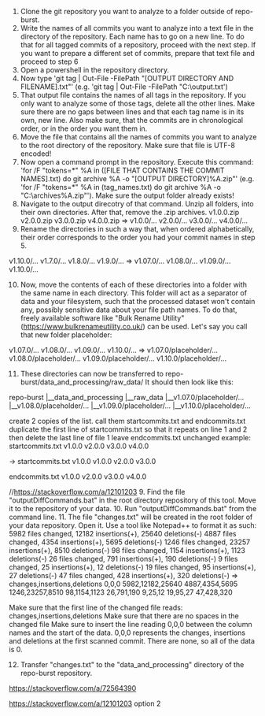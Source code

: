 1. Clone the git repository you want to analyze to a folder outside of repo-burst.
2. Write the names of all commits you want to analyze into a text file in the directory of the repository. Each name has to go on a new line. To do that for all tagged commits of a repository, proceed with the next step. If you want to prepare a different set of commits, prepare that text file and proceed to step 6
3. Open a powershell in the repository directory.
4. Now type 'git tag | Out-File -FilePath "[OUTPUT DIRECTORY AND FILENAME].txt"' (e.g. 'git tag | Out-File -FilePath "C:\output.txt')
5. That output file contains the names of all tags in the repository. If you only want to analyze some of those tags, delete all the other lines. Make sure there are no gaps between lines and that each tag name is in its own, new line. Also make sure, that the commits are in chronological order, or in the order you want them in.
6. Move the file that contains all the names of commits you want to analyze to the root directory of the repository. Make sure that file is UTF-8 encoded!
7. Now open a command prompt in the repository. Execute this command: 'for /F "tokens=\*" %A in ([FILE THAT CONTAINS THE COMMIT NAMES].txt) do git archive %A -o "[OUTPUT DIRECTORY]%A.zip"' (e.g. 'for /F "tokens=\*" %A in (tag_names.txt) do git archive %A -o "C:\archives\%A.zip"'). Make sure the output folder already exists!
8. Navigate to the output direcotry of that command. Unzip all folders, into their own directories. After that, remove the .zip archives.
v1.0.0.zip
v2.0.0.zip
v3.0.0.zip
v4.0.0.zip
=>
v1.0.0/...
v2.0.0/...
v3.0.0/...
v4.0.0/...
9. Rename the directories in such a way that, when ordered alphabetically, their order corresponds to the order you had your commit names in step 5.

v1.10.0/...
v1.7.0/...
v1.8.0/...
v1.9.0/...
=>
v1.07.0/...
v1.08.0/...
v1.09.0/...
v1.10.0/...

10. Now, move the contents of each of these directories into a folder with the same name in each directory. This folder will act as a separator of data and your filesystem, such that the processed dataset won't contain any, possibly sensitive data about your file path names.
    To do that, freely available software like "Bulk Rename Utility" (https://www.bulkrenameutility.co.uk/) can be used.
    Let's say you call that new folder placeholder:

v1.07.0/...
v1.08.0/...
v1.09.0/...
v1.10.0/...
=>
v1.07.0/placeholder/...
v1.08.0/placeholder/...
v1.09.0/placeholder/...
v1.10.0/placeholder/...

11. These directories can now be transferred to repo-burst/data_and_processing/raw_data/
    It should then look like this:

repo-burst
|__data_and_processing
   |__raw_data
      |__v1.07.0/placeholder/...
      |__v1.08.0/placeholder/...
      |__v1.09.0/placeholder/...
      |__v1.10.0/placeholder/...

create 2 copies of the list. call them startcommits.txt and endcommits.txt
duplicate the first line of startcommits.txt so that it repeats on line 1 and 2
then delete the last line of file 1
leave endcommits.txt unchanged
example:
startcommits.txt
v1.0.0
v2.0.0
v3.0.0
v4.0.0

->
startcommits.txt
v1.0.0
v1.0.0
v2.0.0
v3.0.0

endcommits.txt
v1.0.0
v2.0.0
v3.0.0
v4.0.0

//https://stackoverflow.com/a/12101203
9. Find the file "outputDiffCommands.bat" in the root directory repository of this tool. Move it to the repository of your data.
10. Run "outputDiffCommands.bat" from the command line.
11. The file "changes.txt" will be created in the root folder of your data repository. Open it. Use a tool like Notepad++ to format it as such: 
 5982 files changed, 12182 insertions(+), 25640 deletions(-)
 4887 files changed, 4354 insertions(+), 5695 deletions(-)
 1246 files changed, 23257 insertions(+), 8510 deletions(-)
 98 files changed, 1154 insertions(+), 1123 deletions(-)
 26 files changed, 791 insertions(+), 190 deletions(-)
 9 files changed, 25 insertions(+), 12 deletions(-)
 19 files changed, 95 insertions(+), 27 deletions(-)
 47 files changed, 428 insertions(+), 320 deletions(-)
=>
changes,insertions,deletions
0,0,0
5982,12182,25640
4887,4354,5695
1246,23257,8510
98,1154,1123
26,791,190
9,25,12
19,95,27
47,428,320

Make sure that the first line of the changed file reads: changes,insertions,deletions
Make sure that there are no spaces in the changed file
Make sure to insert the line reading 0,0,0 between the column names and the start of the data. 0,0,0 represents the changes, insertions and deletions at the first scanned commit. There are none, so all of the data is 0.

12. Transfer "changes.txt" to the "data_and_processing" directory of the repo-burst repository.

https://stackoverflow.com/a/72564390

https://stackoverflow.com/a/12101203 option 2
